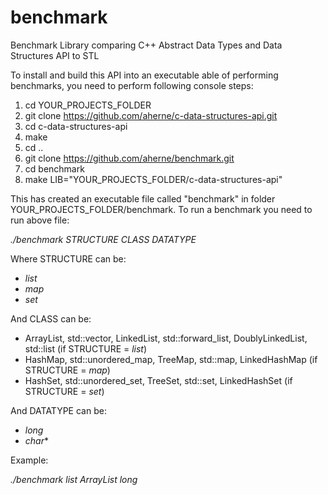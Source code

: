# benchmark
Benchmark Library comparing C++ Abstract Data Types and Data Structures API to STL

To install and build this API into an executable able of performing benchmarks, you need to perform following console steps:

1. cd YOUR_PROJECTS_FOLDER
2. git clone https://github.com/aherne/c-data-structures-api.git
3. cd c-data-structures-api
4. make
5. cd ..
6. git clone https://github.com/aherne/benchmark.git
7. cd benchmark
8. make LIB="YOUR_PROJECTS_FOLDER/c-data-structures-api"

This has created an executable file called "benchmark" in folder YOUR_PROJECTS_FOLDER/benchmark. To run a benchmark
you need to run above file:

*./benchmark STRUCTURE CLASS DATATYPE*

Where STRUCTURE can be:

- *list*
- *map*
- *set*

And CLASS can be:

- ArrayList, std::vector, LinkedList, std::forward_list, DoublyLinkedList, std::list (if STRUCTURE = *list*)
- HashMap, std::unordered_map, TreeMap, std::map, LinkedHashMap (if STRUCTURE = *map*)
- HashSet, std::unordered_set, TreeSet, std::set, LinkedHashSet (if STRUCTURE = *set*)

And DATATYPE can be:

- *long*
- *char**

Example:

*./benchmark list ArrayList long*
